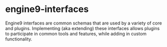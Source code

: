 # engine9-interfaces
Engine9 interfaces are common schemas that are used by a variety of core and plugins.  Implementing (aka extending) these interfaces allows plugins to participate in common tools and features, while adding in custom functionality.
